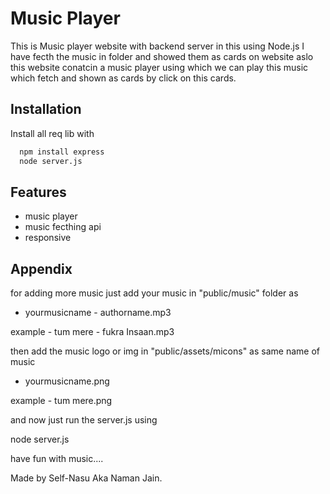 
# Music Player

This is Music player website with backend server in this using Node.js I have fecth the music in folder and showed them as cards on website aslo this website conatcin a music player using which we can play this music which fetch and shown as cards by click on this cards.




## Installation

Install all req lib with

```bash
  npm install express
  node server.js
```
    
## Features

- music player
- music fecthing api
- responsive


## Appendix

for adding more music just add your music in "public/music" folder as

- yourmusicname - authorname.mp3

example - tum mere - fukra Insaan.mp3

then add the music logo or img in "public/assets/micons" as same name of music 

- yourmusicname.png

example - tum mere.png

and now just run the server.js using

node server.js

have fun with music....


Made by Self-Nasu Aka Naman Jain.